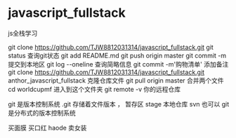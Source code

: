 # javascript_fullstack
js全栈学习

git clone https://github.com/TJW8812031314/javascript_fullstack.git
git status 查询git状态
git add README.md
git push origin master
git commit -m 提交到本地区
git log --oneline 查询简略信息
git commit -m'购物清单' 添加备注
git clone https://github.com/TJW8812031314/javascript_fullstack.git anthor_javascript_fullstack  克隆仓库文件
git pull origin master 合并两个文件
 cd worldcupmf  进入到这个文件夹 
 git remote -v 你的远程仓库

git 是版本控制系统 
.git 存储着文件版本 ， 暂存区 stage 本地仓库
svn 也可以
git 是分布式的版本控制系统

买面膜
买口红 haode 
卖女装
